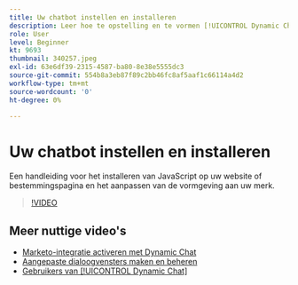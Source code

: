 ```yaml
---
title: Uw chatbot instellen en installeren
description: Leer hoe te opstelling en te vormen [!UICONTROL Dynamic Chat] voor eerste gebruik.
role: User
level: Beginner
kt: 9693
thumbnail: 340257.jpeg
exl-id: 63e6df39-2315-4587-ba80-8e38e5555dc3
source-git-commit: 554b8a3eb87f89c2bb46fc8af5aaf1c66114a4d2
workflow-type: tm+mt
source-wordcount: '0'
ht-degree: 0%

---
```


# Uw chatbot instellen en installeren

Een handleiding voor het installeren van JavaScript op uw website of bestemmingspagina en het aanpassen van de vormgeving aan uw merk.

>[!VIDEO](https://video.tv.adobe.com/v/340257/?quality=12&learn=on)

## Meer nuttige video&#39;s

* [Marketo-integratie activeren met Dynamic Chat](marketo-integration.md)
* [Aangepaste dialoogvensters maken en beheren](dialogue-management.md)
* [Gebruikers van [!UICONTROL Dynamic Chat] ](user-management.md)
